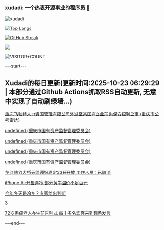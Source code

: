 ### xudadi: 一个热衷开源事业的程序员 👋

![xudadi](https://github-readme-stats-git-masterorgs-github-readme-stats-team.vercel.app/api?username=xudadi)

[![Top Langs](https://github-readme-stats.vercel.app/api/top-langs/?username=xudadi)](https://github.com/anuraghazra/github-readme-stats)

[![GitHub Streak](https://streak-stats.demolab.com?user=xudadi&locale=zh_Hans)](https://git.io/streak-stats)

![](https://raw.githubusercontent.com/xudadi/xudadi/main/assets/github-contribution-grid-snake.svg)

![VISITOR+COUNT](https://komarev.com/ghpvc/?username=xudadi&label=VISITOR+COUNT)


---start---

## Xudadi的每日更新(更新时间:2025-10-23 06:29:29 | 本部分通过Github Actions抓取RSS自动更新, 无意中实现了自动刷绿墙...)

[重庆飞驶特人力资源管理有限公司外派至某国有企业形象保安招聘启事 (重庆市公考雷达)](https://www.gongkaoleida.com/article/2659778)

[undefined (重庆市国有资产监督管理委员会)](https://dadilab.github.io/feeds/all.xml)

[undefined (重庆市国有资产监督管理委员会)](https://dadilab.github.io/feeds/all.xml)

[undefined (重庆市国有资产监督管理委员会)](https://dadilab.github.io/feeds/all.xml)

[undefined (重庆市国有资产监督管理委员会)](https://dadilab.github.io/feeds/all.xml)

[花江峡谷大桥无绳蹦极原定23日开放 工作人员：已取消](https://m.163.com/news/article/KCFUR72D051492T3.html)

[iPhone Air开售遇冷 部分黄牛溢价不足百元](https://m.163.com/news/article/KCGITKNF0512B07B.html)

[今年冬天是冷冬？专家给出判断](https://m.163.com/news/article/KCGERMHD0514R9OJ.html)

[3](https://m.163.com/touch/news/sub/domestic)

[72岁患癌老人办生前告别式 四十多名宾客来到现场发言](https://m.163.com/news/article/KCGEU9IN053469LG.html)

---end---
